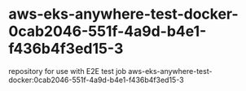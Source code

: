 # aws-eks-anywhere-test-docker-0cab2046-551f-4a9d-b4e1-f436b4f3ed15-3
repository for use with E2E test job aws-eks-anywhere-test-docker:0cab2046-551f-4a9d-b4e1-f436b4f3ed15-3

